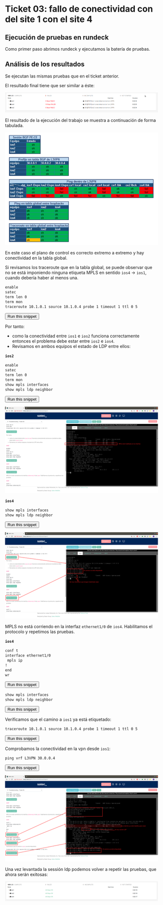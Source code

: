 # Ticket 03: fallo de conectividad con del site 1 con el site 4

## Ejecución de pruebas en rundeck

Como primer paso abrimos rundeck y ejecutamos la batería de pruebas.


## Análisis de los resultados

Se ejecutan las mismas pruebas que en el ticket anterior.


El resultado final tiene que ser similar a éste:

![stage2](https://raw.githubusercontent.com/satecdev/nre-curriculum/satec-lesson-66-pe_provision/lessons/fundamentals/lesson-66-pe_provision/resources/images/stage5-job-400-fail.png)


El resultado de la ejecución del trabajo se muestra a continuación de forma tabulada.

![stage2](https://raw.githubusercontent.com/satecdev/nre-curriculum/satec-lesson-66-pe_provision/lessons/fundamentals/lesson-66-pe_provision/resources/images/stage5-tshoot.png)


En este caso el plano de control es correcto extremo a extremo y hay conectividad en la tabla global.

Si revisamos los traceroute que en la tabla global, se puede observar que no se está imponiendo ninguna etiqueta MPLS en sentido `ios4` -> `ios1`, cuando debería haber al menos una.


```
enable
satec
term len 0
term mon
traceroute 10.1.0.1 source 10.1.0.4 probe 1 timeout 1 ttl 0 5

```
<button type="button" class="btn btn-primary btn-sm" onclick="runSnippetInTab('ios4', this)">Run this snippet</button>


Por tanto:

* como la conectividad entre `ios1` e `ios2` funciona correctamente entonces el problema debe estar entre `ios2` e `ios4`.
* Revisamos en ambos equipos el estado de LDP entre ellos:



**`ios2`**
```
enable
satec
term len 0
term mon
show mpls interfaces
show mpls ldp neighbor

```
<button type="button" class="btn btn-primary btn-sm" onclick="runSnippetInTab('ios2', this)">Run this snippet</button>


![stage2](https://raw.githubusercontent.com/satecdev/nre-curriculum/satec-lesson-66-pe_provision/lessons/fundamentals/lesson-66-pe_provision/resources/images/stage5-snippet-ios2-fail.png)


**`ios4`**
```
show mpls interfaces
show mpls ldp neighbor

```
<button type="button" class="btn btn-primary btn-sm" onclick="runSnippetInTab('ios4', this)">Run this snippet</button>


![stage2](https://raw.githubusercontent.com/satecdev/nre-curriculum/satec-lesson-66-pe_provision/lessons/fundamentals/lesson-66-pe_provision/resources/images/stage5-snippet-ios4-fail.png)


MPLS no está corriendo en la interfaz `ethernet1/0` de `ios4`. Habilitamos el protocolo y repetimos las pruebas.


**`ios4`**
```
conf t
interface ethernet1/0
 mpls ip
!
end
wr

```
<button type="button" class="btn btn-primary btn-sm" onclick="runSnippetInTab('ios4', this)">Run this snippet</button>



```
show mpls interfaces
show mpls ldp neighbor

```
<button type="button" class="btn btn-primary btn-sm" onclick="runSnippetInTab('ios4', this)">Run this snippet</button>


Verificamos que el camino a `ios1` ya está etiquetado:

```
traceroute 10.1.0.1 source 10.1.0.4 probe 1 timeout 1 ttl 0 5

```
<button type="button" class="btn btn-primary btn-sm" onclick="runSnippetInTab('ios4', this)">Run this snippet</button>

Comprobamos la conectividad en la vpn desde `ios1`:

```
ping vrf L3VPN 30.0.0.4

```
<button type="button" class="btn btn-primary btn-sm" onclick="runSnippetInTab('ios1', this)">Run this snippet</button>

![stage2](https://raw.githubusercontent.com/satecdev/nre-curriculum/satec-lesson-66-pe_provision/lessons/fundamentals/lesson-66-pe_provision/resources/images/stage5-snippet-ios4-correct.png)




Una vez levantada la sessión ldp podemos volver a repetir las pruebas, que ahora serán exitosas:

![stage2](https://raw.githubusercontent.com/satecdev/nre-curriculum/satec-lesson-66-pe_provision/lessons/fundamentals/lesson-66-pe_provision/resources/images/stage5-job-400-success.png)
